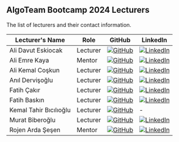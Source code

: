 [1]: https://img.shields.io/badge/github-%23121011.svg?style=for-the-badge&logo=github&logoColor=white
[2]: https://img.shields.io/badge/linkedin-%230077B5.svg?style=for-the-badge&logo=linkedin&logoColor=white


## AlgoTeam Bootcamp 2024 Lecturers

The list of lecturers and their contact information.

| Lecturer's Name        | Role     | GitHub                                                  | LinkedIn                                                        |
|------------------------|----------|---------------------------------------------------------|-----------------------------------------------------------------|
| Ali Davut Eskiocak     | Lecturer | [![GitHub][1]](https://github.com/alidavid1)            | [![LinkedIn][2]](https://www.linkedin.com/in/ali-davut-eskiocak/) |
| Ali Emre Kaya          | Mentor   | [![GitHub][1]](https://github.com/aliemre2023)          | [![LinkedIn][2]](https://www.linkedin.com/in/aliemre2023/)      |
| Ali Kemal Coşkun       | Lecturer | [![GitHub][1]](https://github.com/alikemalcoskun)       | [![LinkedIn][2]](https://www.linkedin.com/in/ali-kemal-coskun/) |
| Anıl Dervişoğlu        | Lecturer | [![GitHub][1]](https://github.com/anildervis)           | [![LinkedIn][2]](https://www.linkedin.com/in/anil-dervisoglu/)  |
| Fatih Çakır            | Lecturer | [![GitHub][1]](https://github.com/wfatih)               | [![LinkedIn][2]](https://www.linkedin.com/in/cakir-fatih/)      |
| Fatih Baskın           | Lecturer | [![GitHub][1]](https://github.com/fthbaskin)            | [![LinkedIn][2]](https://www.linkedin.com/in/fthbaskin/)        |
| Kemal Tahir Bıcılıoğlu | Lecturer | [![GitHub][1]](https://github.com/kemaltahirbicilioglu) | -                                                               |
| Murat Biberoğlu        | Lecturer | [![GitHub][1]](https://github.com/muratbiberoglu)       | [![LinkedIn][2]](https://www.linkedin.com/in/muratbiberoglu/)   |
| Rojen Arda Şeşen       | Mentor   | [![GitHub][1]](https://github.com/rojenarda)            | [![LinkedIn][2]](https://www.linkedin.com/in/rojenarda/)        |
